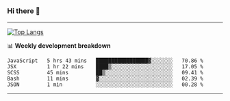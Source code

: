 ### Hi there 👋

-------
[![Top Langs](https://github-readme-stats.vercel.app/api/top-langs/?username=ashish-r)](https://github.com/anuraghazra/github-readme-stats)

📊 **Weekly development breakdown**
<!--START_SECTION:waka-->
```text
JavaScript   5 hrs 43 mins   █████████████████▓░░░░░░░   70.86 % 
JSX          1 hr 22 mins    ████▒░░░░░░░░░░░░░░░░░░░░   17.05 % 
SCSS         45 mins         ██▒░░░░░░░░░░░░░░░░░░░░░░   09.41 % 
Bash         11 mins         ▓░░░░░░░░░░░░░░░░░░░░░░░░   02.39 % 
JSON         1 min           ░░░░░░░░░░░░░░░░░░░░░░░░░   00.28 % 
```
<!--END_SECTION:waka-->
-------

<!--
**ashish-r/ashish-r** is a ✨ _special_ ✨ repository because its `README.md` (this file) appears on your GitHub profile.

Here are some ideas to get you started:

- 🔭 I’m currently working on ...
- 🌱 I’m currently learning ...
- 👯 I’m looking to collaborate on ...
- 🤔 I’m looking for help with ...
- 💬 Ask me about ...
- 📫 How to reach me: ...
- 😄 Pronouns: ...
- ⚡ Fun fact: ...
-->
